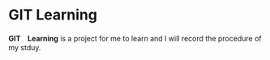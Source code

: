 # GIT Learning
**GIT　Learning** is a project for me to learn and I will record the procedure of my stduy. 
